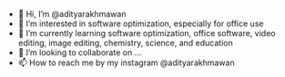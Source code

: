 - 👋 Hi, I’m @adityarakhmawan
- 👀 I’m interested in software optimization, especially for office use
- 🌱 I’m currently learning software optimization, office software, video editing, image editing, chemistry, science, and education
- 💞️ I’m looking to collaborate on ...
- 📫 How to reach me by my instagram @adityarakhmawan

<!---
adityarakhmawan/adityarakhmawan is a ✨ special ✨ repository because its `README.md` (this file) appears on your GitHub profile.
You can click the Preview link to take a look at your changes.
--->
